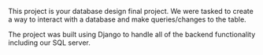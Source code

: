 This project is your database design final project. We were tasked to create a way to interact with a database and make queries/changes to the table. 

The project was built using Django to handle all of the backend functionality including our SQL server.
